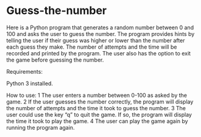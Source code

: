 # Guess-the-number

Here is a Python program that generates a random number between 0 and 100 and asks the user to guess the number.
The program provides hints by telling the user if their guess was higher or lower than the number after each guess they make. 
The number of attempts and the time will be recorded and printed by the program.
The user also has the option to exit the game before guessing the number.

Requirements:

Python 3 installed.

How to use:
	1	The user enters a number between 0-100 as asked by the game.
	2	If the user guesses the number correctly, the program will display the number of attempts and the time it took to guess the number.
	3	The user could use the key “q” to quit the game. If so, the program will display the time it took to play the game.
	4	The user can play the game again by running the program again.

